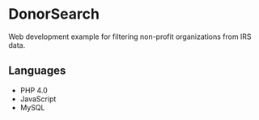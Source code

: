# DonorSearch

Web development example for filtering non-profit organizations from IRS data.

## Languages

* PHP 4.0
* JavaScript
* MySQL
